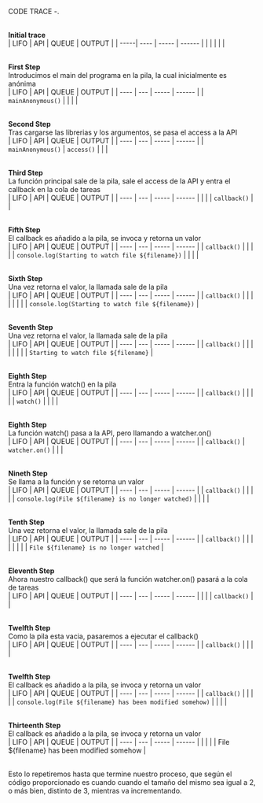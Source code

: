CODE TRACE -.

<br><b> Initial trace </b><br>
| LIFO | API | QUEUE | OUTPUT |
| -----| ---- | ----- | ------ |
|  |  |  |  |

<br><b> First Step </b><br>
Introducimos el main del programa en la pila, la cual inicialmente es anónima<br>
| LIFO | API | QUEUE | OUTPUT |
| ---- | --- | ----- | ------ |
| `mainAnonymous()` |  |  |  |

<br><b> Second Step </b><br>
Tras cargarse las librerias y los argumentos, se pasa el access a la API<br>
| LIFO | API | QUEUE | OUTPUT |
| ---- | --- | ----- | ------ |
| `mainAnonymous()` | `access()` |  |  |

<br><b> Third Step </b><br>
La función principal sale de la pila, sale el access de la API y entra el callback en la cola de tareas<br>
| LIFO | API | QUEUE | OUTPUT |
| ---- | --- | ----- | ------ |
|  |  | `callback()` |  |

<br><b> Fifth Step </b><br>
El callback es añadido a la pila, se invoca y retorna un valor<br> 
| LIFO | API | QUEUE | OUTPUT |
| ---- | --- | ----- | ------ |
| `callback()` |  |  |  |
| `console.log(Starting to watch file ${filename})` |  |  |  |

<br><b> Sixth Step </b><br>
Una vez retorna el valor, la llamada sale de la pila<br> 
| LIFO | API | QUEUE | OUTPUT |
| ---- | --- | ----- | ------ |
| `callback()` |  |  |  |
|  |  |  | `console.log(Starting to watch file ${filename})` |

<br><b> Seventh Step </b><br>
Una vez retorna el valor, la llamada sale de la pila<br> 
| LIFO | API | QUEUE | OUTPUT |
| ---- | --- | ----- | ------ |
| `callback()` |  |  |  |
|  |  |  | `Starting to watch file ${filename}` |

<br><b> Eighth Step </b><br>
Entra la función watch() en la pila<br> 
| LIFO | API | QUEUE | OUTPUT |
| ---- | --- | ----- | ------ |
| `callback()` |  |  |  |
| `watch()` |  |  |  |

<br><b> Eighth Step </b><br>
La función watch() pasa a la API, pero llamando a watcher.on()<br> 
| LIFO | API | QUEUE | OUTPUT |
| ---- | --- | ----- | ------ |
| `callback()` | `watcher.on()` |  |  |

<br><b> Nineth Step </b><br>
Se llama a la función y se retorna un valor<br> 
| LIFO | API | QUEUE | OUTPUT |
| ---- | --- | ----- | ------ |
| `callback()` |  |  |  |
| `console.log(File ${filename} is no longer watched)` |  |  |  |

<br><b> Tenth Step </b><br>
Una vez retorna el valor, la llamada sale de la pila<br> 
| LIFO | API | QUEUE | OUTPUT |
| ---- | --- | ----- | ------ |
| `callback()` |  |  |  |
|  |  |  | `File ${filename} is no longer watched` |

<br><b> Eleventh Step </b><br>
Ahora nuestro callback() que será la función watcher.on() pasará a la cola de tareas<br> 
| LIFO | API | QUEUE | OUTPUT |
| ---- | --- | ----- | ------ |
|  |  | `callback()` |  |

<br><b> Twelfth Step </b><br>
Como la pila esta vacia, pasaremos a ejecutar el callback()<br> 
| LIFO | API | QUEUE | OUTPUT |
| ---- | --- | ----- | ------ |
| `callback()` |  |  |  |

<br><b> Twelfth Step </b><br>
El callback es añadido a la pila, se invoca y retorna un valor<br> 
| LIFO | API | QUEUE | OUTPUT |
| ---- | --- | ----- | ------ |
| `callback()` |  |  |  |
| `console.log(File ${filename} has been modified somehow)` |  |  |  |

<br><b> Thirteenth Step </b><br>
El callback es añadido a la pila, se invoca y retorna un valor<br> 
| LIFO | API | QUEUE | OUTPUT |
| ---- | --- | ----- | ------ |
|  |  |  | File ${filename} has been modified somehow |

<br>
Esto lo repetiremos hasta que termine nuestro proceso, que según el código proporcionado es cuando cuando el tamaño del mismo sea igual a 2, o más bien, distinto de 3, mientras va incrementando.